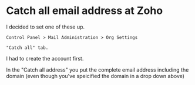 # Catch all email address at Zoho

I decided to set one of these up.

	Control Panel > Mail Administration > Org Settings

	"Catch all" tab.

I had to create the account first.

In the "Catch all address" you put the complete email address including the domain (even though you've speicified the domain in a drop down above)

